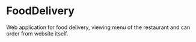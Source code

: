 # FoodDelivery
Web application for food delivery, viewing menu of the restaurant and can order from website itself.
